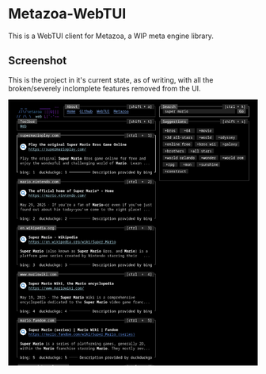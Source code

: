 # Metazoa-WebTUI

This is a WebTUI client for Metazoa, a WIP meta engine library.


## Screenshot

This is the project in it's current state, as of writing, with all the broken/severely inclomplete features removed from the UI.

![](https://github.com/benjamman/Metazoa-WebTUI/blob/main/github/Screenshot%202025-07-16%20at%2001-07-28%20Metasearch.png?raw=true)
